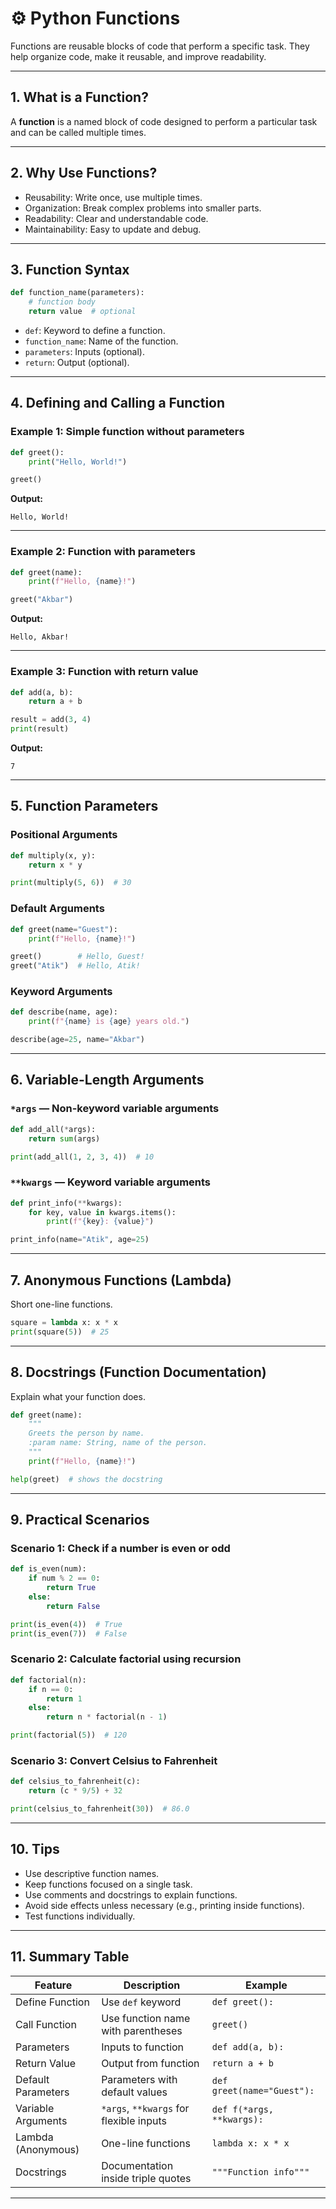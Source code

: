 
# ⚙️ Python Functions

Functions are reusable blocks of code that perform a specific task. They help organize code, make it reusable, and improve readability.

---

## 1. What is a Function?

A **function** is a named block of code designed to perform a particular task and can be called multiple times.

---

## 2. Why Use Functions?

* Reusability: Write once, use multiple times.
* Organization: Break complex problems into smaller parts.
* Readability: Clear and understandable code.
* Maintainability: Easy to update and debug.

---

## 3. Function Syntax

```python
def function_name(parameters):
    # function body
    return value  # optional
```

* `def`: Keyword to define a function.
* `function_name`: Name of the function.
* `parameters`: Inputs (optional).
* `return`: Output (optional).

---

## 4. Defining and Calling a Function

### Example 1: Simple function without parameters

```python
def greet():
    print("Hello, World!")

greet()
```

**Output:**

```
Hello, World!
```

---

### Example 2: Function with parameters

```python
def greet(name):
    print(f"Hello, {name}!")

greet("Akbar")
```

**Output:**

```
Hello, Akbar!
```

---

### Example 3: Function with return value

```python
def add(a, b):
    return a + b

result = add(3, 4)
print(result)
```

**Output:**

```
7
```

---

## 5. Function Parameters

### Positional Arguments

```python
def multiply(x, y):
    return x * y

print(multiply(5, 6))  # 30
```

### Default Arguments

```python
def greet(name="Guest"):
    print(f"Hello, {name}!")

greet()        # Hello, Guest!
greet("Atik")  # Hello, Atik!
```

### Keyword Arguments

```python
def describe(name, age):
    print(f"{name} is {age} years old.")

describe(age=25, name="Akbar")
```

---

## 6. Variable-Length Arguments

### `*args` — Non-keyword variable arguments

```python
def add_all(*args):
    return sum(args)

print(add_all(1, 2, 3, 4))  # 10
```

### `**kwargs` — Keyword variable arguments

```python
def print_info(**kwargs):
    for key, value in kwargs.items():
        print(f"{key}: {value}")

print_info(name="Atik", age=25)
```

---

## 7. Anonymous Functions (Lambda)

Short one-line functions.

```python
square = lambda x: x * x
print(square(5))  # 25
```

---

## 8. Docstrings (Function Documentation)

Explain what your function does.

```python
def greet(name):
    """
    Greets the person by name.
    :param name: String, name of the person.
    """
    print(f"Hello, {name}!")

help(greet)  # shows the docstring
```

---

## 9. Practical Scenarios

### Scenario 1: Check if a number is even or odd

```python
def is_even(num):
    if num % 2 == 0:
        return True
    else:
        return False

print(is_even(4))  # True
print(is_even(7))  # False
```

### Scenario 2: Calculate factorial using recursion

```python
def factorial(n):
    if n == 0:
        return 1
    else:
        return n * factorial(n - 1)

print(factorial(5))  # 120
```

### Scenario 3: Convert Celsius to Fahrenheit

```python
def celsius_to_fahrenheit(c):
    return (c * 9/5) + 32

print(celsius_to_fahrenheit(30))  # 86.0
```

---

## 10. Tips

* Use descriptive function names.
* Keep functions focused on a single task.
* Use comments and docstrings to explain functions.
* Avoid side effects unless necessary (e.g., printing inside functions).
* Test functions individually.

---

## 11. Summary Table

| Feature            | Description                             | Example                    |
| ------------------ | --------------------------------------- | -------------------------- |
| Define Function    | Use `def` keyword                       | `def greet():`             |
| Call Function      | Use function name with parentheses      | `greet()`                  |
| Parameters         | Inputs to function                      | `def add(a, b):`           |
| Return Value       | Output from function                    | `return a + b`             |
| Default Parameters | Parameters with default values          | `def greet(name="Guest"):` |
| Variable Arguments | `*args`, `**kwargs` for flexible inputs | `def f(*args, **kwargs):`  |
| Lambda (Anonymous) | One-line functions                      | `lambda x: x * x`          |
| Docstrings         | Documentation inside triple quotes      | `"""Function info"""`      |

---
